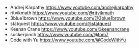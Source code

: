 - Andrej Karpathy https://www.youtube.com/andrejkarpathy
- ritvikmath https://www.youtube.com/@ritvikmath
- 3blue1brown https://www.youtube.com/@3blue1brown
- statquest https://www.youtube.com/@statquest
- Keenan Crane https://www.youtube.com/@keenancrane
- suckerpinch https://www.youtube.com/@tom7
- Code with Yu https://www.youtube.com/@CodeWithYu
